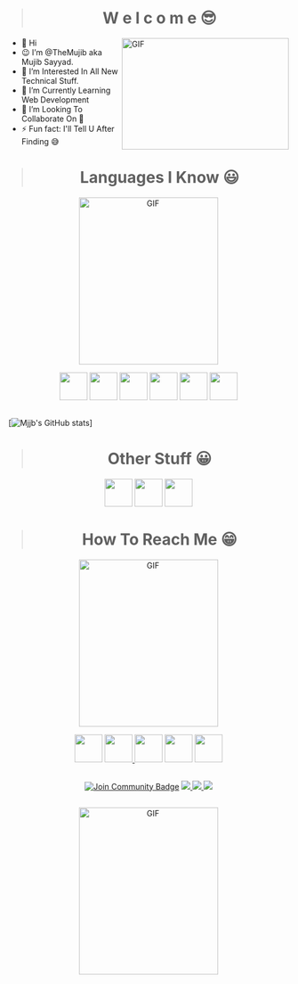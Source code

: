 <!--*TheMujib/TheMujib** is a ✨ _special_ ✨ repository because its `README.md` (this file) appears on your GitHub profile. -->

> <h1 align="center">W e l c o m e 😎</h1>

<img align="right" height="200px" width="300px" alt="GIF" src="https://cdn.dribbble.com/users/219147/screenshots/1051482/anti_dribbble.gif" />




- 👋 Hi
- 😉 I’m @TheMujib aka Mujib Sayyad.
- 👀 I’m Interested In All New Technical Stuff.
- 🌱 I’m Currently Learning Web Development
- 💞️ I’m Looking To Collaborate On 🤔 
- ⚡ Fun fact: I'll Tell U After Finding 😅

##

> <h1 align="center">Languages I Know 😃</h1>
<p align="center"><img height="300px" width="250px" alt="GIF" src="https://media2.giphy.com/media/Ll22OhMLAlVDb8UQWe/giphy.gif" /></p>



<!-- https://cdn.dribbble.com/users/209133/screenshots/741414/dribble_gif.gif -->

<p align="middle"><img height="50" src="https://img.icons8.com/dusk/64/000000/html-5.png" /> <img height="50" src="https://img.icons8.com/dusk/50/000000/css3.png" /> <img height="50"  src="https://img.icons8.com/color/50/000000/sass.png" /> <img height="50" src="https://img.icons8.com/color/50/000000/bootstrap.png"/> <img height="50" src="https://img.icons8.com/dusk/50/000000/javascript.png" /> <img height="50" src="https://img.icons8.com/nolan/50/react-native.png" /> </p>

##

[![Mjjb's GitHub stats](https://github-readme-stats.vercel.app/api?username=themujib&show_icons=true&theme=radical)]


##

> <h1 align="center">Other Stuff 😀</h1>

<p align="middle"><img height="50" src="https://img.icons8.com/plasticine/50/000000/adobe-photoshop.png"/> <img height="50" src="https://img.icons8.com/plasticine/100/000000/adobe-premiere-pro.png"/> <img height="50" src="https://img.icons8.com/plasticine/100/000000/adobe-illustrator.png"/>

##

> <h1 align="center">How To Reach Me 😁</h1>

<p align="center"><img height="300px" width="250px" alt="GIF" src="https://media.tenor.com/images/04e4cf554d9fb84ec676a6233aad38f7/tenor.gif" /></p>

<p align="middle"><a href="https://discord.gg/2pfrQSBtAZ" ><img height="50" src="https://img.icons8.com/doodle/50/000000/discord-logo.png"/></a> <a href="https://www.facebook.com/mujibedits" ><img height="50" src="https://img.icons8.com/dusk/50/000000/facebook-new--v2.png" /> </a> <a href="https://www.linkedin.com/in/mujibsayyad97" ><img height="50" src="https://img.icons8.com/dusk/50/000000/linkedin.png"/></a> <a href="https://www.instagram.com/mujibsayyad97" ><img height="50" src="https://img.icons8.com/cotton/64/000000/instagram-new.png"/></a> <a href="https://www.youtube.com/channel/UCXYVbSzyemN5sEG0kC49nwA" ><img height="50" src="https://img.icons8.com/plasticine/50/000000/youtube-squared.png"/></a> </p>

## 

<p align="middle"><a href="https://discord.gg/2pfrQSBtAZ"><img src="https://img.shields.io/discord/686069011481362462?style=flat-squaret&label=Join%20Community&color=3ce000" alt="Join Community Badge"/></a> <a href="https://twitter.com/mujibsayyad97" ><img src="https://img.shields.io/twitter/follow/mujibsayyad97?style=social" /> </a> <a href="https://youtube.com/channel/UCXYVbSzyemN5sEG0kC49nwA" ><img src="https://img.shields.io/youtube/likes/_Efg94sbNfw?style=social&withDislikes" /> </a>     <a href="https://github.com/TheMujib" ><img src="https://img.shields.io/github/stars/TheMujib?style=social" /> </a> </p>

##

<p align="center"><img height="300px" width="250px" alt="GIF" src="https://media.tenor.com/images/03726cf974172491d5a348d0ac25125b/tenor.gif" /></p>


<!-- ![Profile views](https://gpvc.arturio.dev/TheMujib) -->

<!---
TheMujib/TheMujib is a ✨ special ✨ repository because its `README.md` (this file) appears on your GitHub profile.
You can click the Preview link to take a look at your changes.
--->
